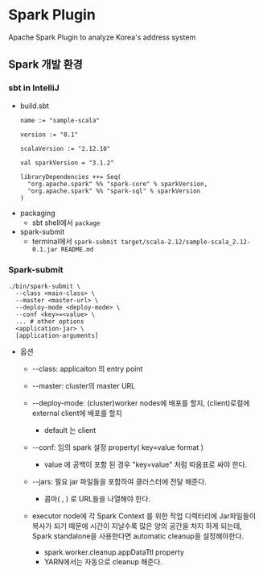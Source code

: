 # Spark Plugin

Apache Spark Plugin to analyze Korea's address system

## Spark 개발 환경
### sbt in IntelliJ
- build.sbt
  ```
  name := "sample-scala"

  version := "0.1"

  scalaVersion := "2.12.10"

  val sparkVersion = "3.1.2"

  libraryDependencies ++= Seq(
    "org.apache.spark" %% "spark-core" % sparkVersion,
    "org.apache.spark" %% "spark-sql" % sparkVersion
  )
  ```
- packaging
  - sbt shell에서 `package`
- spark-submit
  - terminal에서 `spark-submit target/scala-2.12/sample-scala_2.12-0.1.jar README.md`

### Spark-submit
```
./bin/spark-submit \
  --class <main-class> \
  --master <master-url> \
  --deploy-mode <deploy-mode> \
  --conf <key>=<value> \
  ... # other options
  <application-jar> \
  [application-arguments]
```
- 옵션
  - --class: applicaiton 의 entry point

  - --master: cluster의 master URL

  - --deploy-mode: (cluster)worker nodes에 배포를 할지, (client)로컬에 external client에 배포를 할지

    - default 는 client

  - --conf: 임의 spark 설정 property( key=value format )

    - value 에 공백이 포함 된 경우 "key=value" 처럼 따옴표로 싸야 한다.

  - --jars: 필요 jar 파일들을 포함하여 클러스터에 전달 해준다.

    - 콤마( , ) 로 URL들을 나열해야 한다.

  - executor node에 각 Spark Context 를 위한 작업 디렉터리에 Jar파일들이 복사가 되기 때문에 시간이 지날수록 많은 양의 공간을 차지 하게 되는데, Spark standalone을 사용한다면 automatic cleanup을 설정해야한다.
    - spark.worker.cleanup.appDataTtl property
    - YARN에서는 자동으로 cleanup 해준다. 
